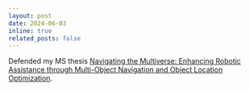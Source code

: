 ```yaml
---
layout: post
date: 2024-06-03
inline: true
related_posts: false
---
```


Defended my MS thesis <a href='https://web2py.iiit.ac.in/research_centres/publications/view_publication/mastersthesis/1434'>Navigating the Multiverse: Enhancing Robotic Assistance through Multi-Object Navigation and Object Location Optimization</a>.
